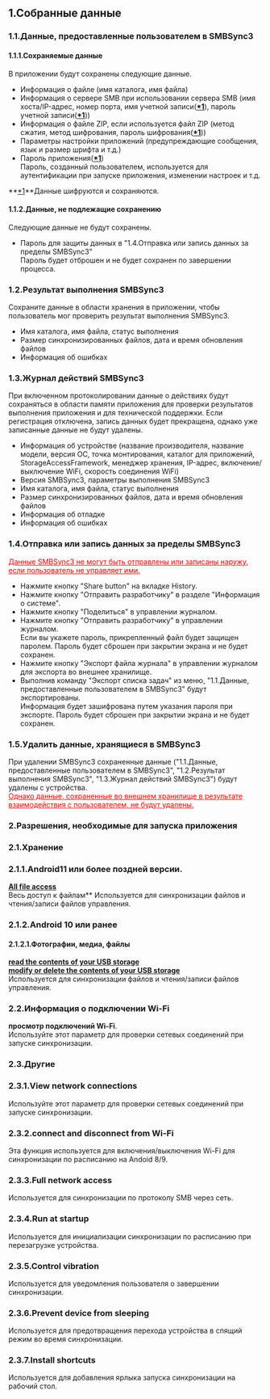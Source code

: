 ## 1.Собранные данные  
### 1.1.Данные, предоставленные пользователем в SMBSync3  

#### 1.1.1.Сохраняемые данные  
В приложении будут сохранены следующие данные.  

- Информация о файле (имя каталога, имя файла)  
- Информация о сервере SMB при использовании сервера SMB (имя хоста/IP-адрес, номер порта, имя учетной записи(**<u>\*1</u>**), пароль учетной записи(**<u>\*1</u>**))  
- Информация о файле ZIP, если используется файл ZIP (метод сжатия, метод шифрования, пароль шифрования(**<u>\*1</u>**))  
- Параметры настройки приложений (предупреждающие сообщения, язык и размер шрифта и т.д.)  
- Пароль приложения(**<u>\*1</u>**)  
Пароль, созданный пользователем, используется для аутентификации при запуске приложения, изменении настроек и т.д.  

**<u>\*1</u>**Данные шифруются и сохраняются.  

#### 1.1.2.Данные, не подлежащие сохранению  
Следующие данные не будут сохранены.  

- Пароль для защиты данных в "1.4.Отправка или запись данных за пределы SMBSync3"  
Пароль будет отброшен и не будет сохранен по завершении процесса.  

### 1.2.Результат выполнения SMBSync3  

Сохраните данные в области хранения в приложении, чтобы пользователь мог проверить результат выполнения SMBSync3.  

- Имя каталога, имя файла, статус выполнения  
- Размер синхронизированных файлов, дата и время обновления файлов  
- Информация об ошибках  

### 1.3.Журнал действий SMBSync3  

При включенном протоколировании данные о действиях будут сохраняться в области памяти приложения для проверки результатов выполнения приложения и для технической поддержки. Если регистрация отключена, запись данных будет прекращена, однако уже записанные данные не будут удалены.  

- Информация об устройстве (название производителя, название модели, версия ОС, точка монтирования, каталог для приложений, StorageAccessFramework, менеджер хранения, IP-адрес, включение/выключение WiFi, скорость соединения WiFi)  
- Версия SMBSync3, параметры выполнения SMBSync3  
- Имя каталога, имя файла, статус выполнения  
- Размер синхронизированных файлов, дата и время обновления файлов  
- Информация об отладке  
- Информация об ошибках  

### 1.4.Отправка или запись данных за пределы SMBSync3  

<span style="color: red;"><u>Данные SMBSync3 не могут быть отправлены или записаны наружу, если пользователь не управляет ими.</u></span>  

- Нажмите кнопку "Share button" на вкладке History.  
- Нажмите кнопку "Отправить разработчику" в разделе "Информация о системе".  
- Нажмите кнопку "Поделиться" в управлении журналом.  
- Нажмите кнопку "Отправить разработчику" в управлении журналом.  
Если вы укажете пароль, прикрепленный файл будет защищен паролем. Пароль будет сброшен при закрытии экрана и не будет сохранен.  
- Нажмите кнопку "Экспорт файла журнала" в управлении журналом для экспорта во внешнее хранилище.  
- Выполнив команду "Экспорт списка задач" из меню, "1.1.Данные, предоставленные пользователем в SMBSync3" будут экспортированы.  
Информация будет зашифрована путем указания пароля при экспорте. Пароль будет сброшен при закрытии экрана и не будет сохранен.  

### 1.5.Удалить данные, хранящиеся в SMBSync3  

При удалении SMBSync3 сохраненные данные ("1.1.Данные, предоставленные пользователем в SMBSync3", "1.2.Результат выполнения SMBSync3", "1.3.Журнал действий SMBSync3") будут удалены с устройства.  
<span style="color: red;"><u>Однако данные, сохраненные во внешнем хранилище в результате взаимодействия с пользователем, не будут удалены.</u></span>  

### 2.Разрешения, необходимые для запуска приложения  

### 2.1.Xранение  

### 2.1.1.Android11 или более поздней версии.  
**<u>All file access</u>**  
Весь доступ к файлам** Используется для синхронизации файлов и чтения/записи файлов управления.  

### 2.1.2.Android 10 или ранее  

#### 2.1.2.1.Фотографии, медиа, файлы  
**<u>read the contents of your USB storage</u>**  
**<u>modify or delete the contents of your USB storage</u>**  
Используется для синхронизации файлов и чтения/записи файлов управления.  

### 2.2.Информация о подключении Wi-Fi  
**просмотр подключений Wi-Fi**.  
Используйте этот параметр для проверки сетевых соединений при запуске синхронизации.  

### 2.3.Другие  
### 2.3.1.View network connections  
Используйте этот параметр для проверки сетевых соединений при запуске синхронизации.  
### 2.3.2.connect and disconnect from Wi-Fi  
Эта функция используется для включения/выключения Wi-Fi для синхронизации по расписанию на Andoid 8/9.  
### 2.3.3.Full network access  
Используется для синхронизации по протоколу SMB через сеть.  
### 2.3.4.Run at startup  
Используется для инициализации синхронизации по расписанию при перезагрузке устройства.  
### 2.3.5.Control vibration  
Используется для уведомления пользователя о завершении синхронизации.  
### 2.3.6.Prevent device from sleeping  
Используется для предотвращения перехода устройства в спящий режим во время синхронизации.  
### 2.3.7.Install shortcuts  
Используется для добавления ярлыка запуска синхронизации на рабочий стол.  
